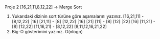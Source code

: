 Proje 2
[16,21,11,8,12,22] -> Merge Sort
1. Yukarıdaki dizinin sort türüne göre aşamalarını yazınız.
[16,21,11] - [8,12,22]
[16] [21,11] - [8] [12,22]
[16] [21] [11] - [8] [12] [22]
[16] [11,21] - [8] [12,22]
[11,16,21] - [8,12,22]
[8,11,12,16,21,22]
2. Big-O gösterimini yazınız.
O(nlogn)